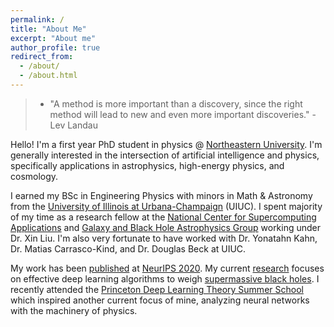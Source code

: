 ```yaml
---
permalink: /
title: "About Me"
excerpt: "About me"
author_profile: true
redirect_from:
  - /about/
  - /about.html
---
```

> * "A method is more important than a discovery, since the right method will lead to new and even more important discoveries." - Lev Landau

Hello! I'm a first year PhD student in physics @ [Northeastern University](https://www.northeastern.edu).  I'm generally interested in the intersection of artificial intelligence and physics, specifically applications in astrophysics, high-energy physics, and cosmology.

I earned my BSc in Engineering Physics with minors in Math & Astronomy from the [University of Illinois at Urbana-Champaign](https://illinois.edu) (UIUC). I spent majority of my time as a research fellow at the [National Center for Supercomputing Applications](http://www.ncsa.illinois.edu) and [Galaxy and Black Hole Astrophysics Group](https://publish.illinois.edu/liu-group/) working under Dr. Xin Liu. I'm also very fortunate to have worked with Dr. Yonatahn Kahn, Dr. Matias Carrasco-Kind, and Dr. Douglas Beck at UIUC.

My work has been [published](https://snehjp2.github.io/publications/) at [NeurIPS 2020](https://ml4physicalsciences.github.io/2020/). My current [research]() focuses on effective deep learning algorithms to weigh [supermassive black holes](https://www.youtube.com/watch?v=Xsp3_a-PMTw). I recently attended the [Princeton Deep Learning Theory Summer School](https://deep-learning-summer-school.princeton.edu) which inspired another current focus of mine, analyzing neural networks with the machinery of physics.
